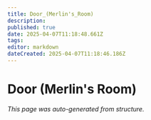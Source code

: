 ```yaml
---
title: Door_(Merlin's_Room)
description: 
published: true
date: 2025-04-07T11:18:48.661Z
tags: 
editor: markdown
dateCreated: 2025-04-07T11:18:46.186Z
---
```


# Door (Merlin's Room)

*This page was auto-generated from structure.*